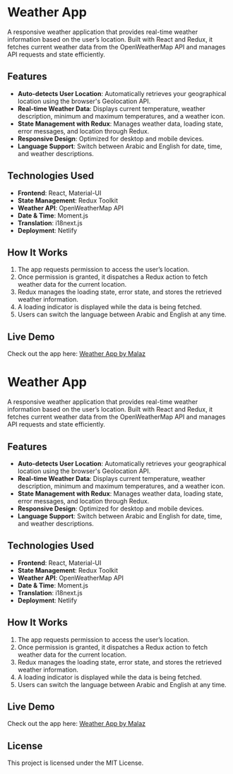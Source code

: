# Weather App

A responsive weather application that provides real-time weather information based on the user’s location. Built with React and Redux, it fetches current weather data from the OpenWeatherMap API and manages API requests and state efficiently.

## Features

- **Auto-detects User Location**: Automatically retrieves your geographical location using the browser's Geolocation API.  
- **Real-time Weather Data**: Displays current temperature, weather description, minimum and maximum temperatures, and a weather icon.  
- **State Management with Redux**: Manages weather data, loading state, error messages, and location through Redux.  
- **Responsive Design**: Optimized for desktop and mobile devices.  
- **Language Support**: Switch between Arabic and English for date, time, and weather descriptions.

## Technologies Used

- **Frontend**: React, Material-UI  
- **State Management**: Redux Toolkit  
- **Weather API**: OpenWeatherMap API  
- **Date & Time**: Moment.js  
- **Translation**: i18next.js  
- **Deployment**: Netlify  

## How It Works

1. The app requests permission to access the user’s location.  
2. Once permission is granted, it dispatches a Redux action to fetch weather data for the current location.  
3. Redux manages the loading state, error state, and stores the retrieved weather information.  
4. A loading indicator is displayed while the data is being fetched.  
5. Users can switch the language between Arabic and English at any time.

## Live Demo

Check out the app here: [Weather App by Malaz](https://weather-by-malaz-location.netlify.app/)

# Weather App

A responsive weather application that provides real-time weather information based on the user’s location. Built with React and Redux, it fetches current weather data from the OpenWeatherMap API and manages API requests and state efficiently.

## Features

- **Auto-detects User Location**: Automatically retrieves your geographical location using the browser's Geolocation API.  
- **Real-time Weather Data**: Displays current temperature, weather description, minimum and maximum temperatures, and a weather icon.  
- **State Management with Redux**: Manages weather data, loading state, error messages, and location through Redux.  
- **Responsive Design**: Optimized for desktop and mobile devices.  
- **Language Support**: Switch between Arabic and English for date, time, and weather descriptions.

## Technologies Used

- **Frontend**: React, Material-UI  
- **State Management**: Redux Toolkit  
- **Weather API**: OpenWeatherMap API  
- **Date & Time**: Moment.js  
- **Translation**: i18next.js  
- **Deployment**: Netlify  

## How It Works

1. The app requests permission to access the user’s location.  
2. Once permission is granted, it dispatches a Redux action to fetch weather data for the current location.  
3. Redux manages the loading state, error state, and stores the retrieved weather information.  
4. A loading indicator is displayed while the data is being fetched.  
5. Users can switch the language between Arabic and English at any time.

## Live Demo

Check out the app here: [Weather App by Malaz](https://weather-by-malaz-location.netlify.app/)

## License

This project is licensed under the MIT License.
